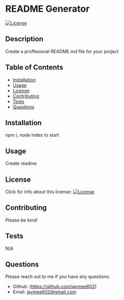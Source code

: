 # README Generator
  [![License](https://img.shields.io/badge/License-Boost_1.0-lightblue.svg)](https://www.boost.org/LICENSE_1_0.txt)
  ## Description
  Create a proffesional README.md file for your project
  ## Table of Contents
  - [Installation](#installation)
  - [Usage](#usage)
  - [License](#license)
  - [Contributing](#contributing)
  - [Tests](#tests)
  - [Questions](#questions)

  ## Installation
  npm i, node index to start

  ## Usage
  Create readme

  ## License
  Click for info about this license: [![License](https://img.shields.io/badge/License-Boost_1.0-lightblue.svg)](https://www.boost.org/LICENSE_1_0.txt)

  ## Contributing
  Please be kind!

  ## Tests
  N/A

  ## Questions
  Please reach out to me if you have any questions:
  - Github: (https://github.com/jaymee602)
  - Email: jaymee602@gmail.com
